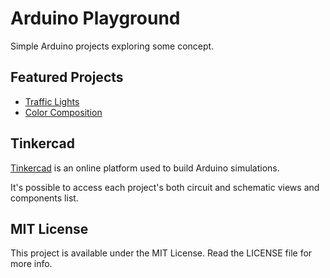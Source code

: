 # Arduino Playground

Simple Arduino projects exploring some concept.

## Featured Projects

- [Traffic Lights](/traffic_lights/)
- [Color Composition](/color_composition/)

## Tinkercad

[Tinkercad](https://www.tinkercad.com/) is an online platform used to build Arduino simulations.

It's possible to access each project's both circuit and schematic views and components list.

## MIT License

This project is available under the MIT License. Read the LICENSE file for more info.